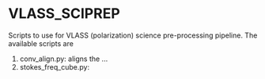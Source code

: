 # VLASS_SCIPREP
Scripts to use for VLASS (polarization) science pre-processing pipeline. The available scripts are 
  1. conv_align.py: aligns the ...
  2. stokes_freq_cube.py: 
